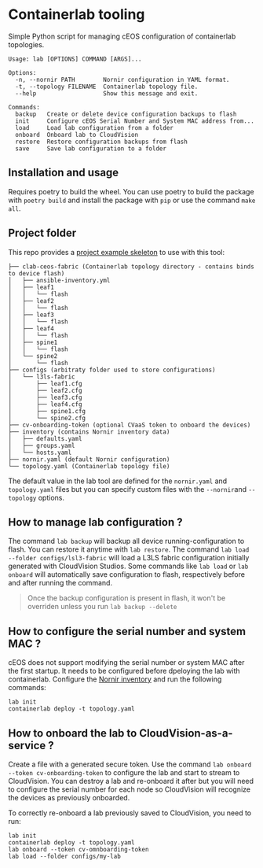 # Containerlab tooling

Simple Python script for managing cEOS configuration of containerlab topologies.

```
Usage: lab [OPTIONS] COMMAND [ARGS]...

Options:
  -n, --nornir PATH        Nornir configuration in YAML format.
  -t, --topology FILENAME  Containerlab topology file.
  --help                   Show this message and exit.

Commands:
  backup   Create or delete device configuration backups to flash
  init     Configure cEOS Serial Number and System MAC address from...
  load     Load lab configuration from a folder
  onboard  Onboard lab to CloudVision
  restore  Restore configuration backups from flash
  save     Save lab configuration to a folder
```

## Installation and usage

Requires poetry to build the wheel.
You can use poetry to build the package with `poetry build` and install the package with `pip` or use the command `make all`.

## Project folder

This repo provides a [project example skeleton](project) to use with this tool:
```
├── clab-ceos-fabric (Containerlab topology directory - contains binds to device flash)
│   ├── ansible-inventory.yml
│   ├── leaf1
│   │   └── flash
│   ├── leaf2
│   │   └── flash
│   ├── leaf3
│   │   └── flash
│   ├── leaf4
│   │   └── flash
│   ├── spine1
│   │   └── flash
│   └── spine2
│       └── flash
├── configs (arbitraty folder used to store configurations)
│   └── l3ls-fabric
│       ├── leaf1.cfg
│       ├── leaf2.cfg
│       ├── leaf3.cfg
│       ├── leaf4.cfg
│       ├── spine1.cfg
│       └── spine2.cfg
├── cv-onboarding-token (optional CVaaS token to onboard the devices)
├── inventory (contains Nornir inventory data)
│   ├── defaults.yaml
│   ├── groups.yaml
│   └── hosts.yaml
├── nornir.yaml (default Nornir configuration)
└── topology.yaml (Containerlab topology file)
```
The default value in the lab tool are defined for the `nornir.yaml` and `topology.yaml` files but you can specify custom files with the `--nornir`and `--topology` options.

## How to manage lab configuration ?

The command `lab backup` will backup all device running-configuration to flash. You can restore it anytime with `lab restore`.
The command `lab load --folder configs/lsl3-fabric` will load a L3LS fabric configuration initially generated with CloudVision Studios.
Some commands like `lab load` or `lab onboard` will automatically save configuration to flash, respectively before and after running the command.

> Once the backup configuration is present in flash, it won't be overriden unless you run `lab backup --delete`

## How to configure the serial number and system MAC ?

cEOS does not support modifying the serial number or system MAC after the first startup. It needs to be configured before dpeloying the lab with containerlab.
Configure the [Nornir inventory](project/inventory/hosts.yaml) and run the following commands:
```
lab init
containerlab deploy -t topology.yaml
```

## How to onboard the lab to CloudVision-as-a-service ?

Create a file with a generated secure token. Use the command `lab onboard --token cv-onboarding-token` to configure the lab and start to stream to CloudVision.
You can destroy a lab and re-onboard it after but you will need to configure the serial number for each node so CloudVision will recognize the devices as previously onboarded.

To correctly re-onboard a lab previously saved to CloudVision, you need to run:
```
lab init
containerlab deploy -t topology.yaml
lab onboard --token cv-omnboarding-token
lab load --folder configs/my-lab
```